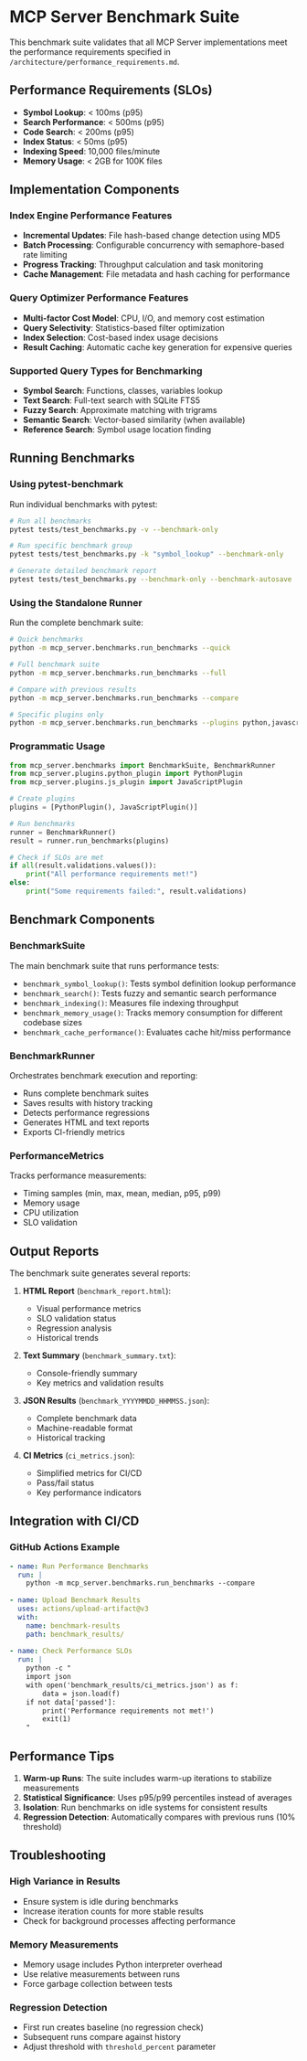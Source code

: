 # MCP Server Benchmark Suite

This benchmark suite validates that all MCP Server implementations meet the performance requirements specified in `/architecture/performance_requirements.md`.

## Performance Requirements (SLOs)

- **Symbol Lookup**: < 100ms (p95)
- **Search Performance**: < 500ms (p95)
- **Code Search**: < 200ms (p95)
- **Index Status**: < 50ms (p95)
- **Indexing Speed**: 10,000 files/minute
- **Memory Usage**: < 2GB for 100K files

## Implementation Components

### Index Engine Performance Features
- **Incremental Updates**: File hash-based change detection using MD5
- **Batch Processing**: Configurable concurrency with semaphore-based rate limiting
- **Progress Tracking**: Throughput calculation and task monitoring
- **Cache Management**: File metadata and hash caching for performance

### Query Optimizer Performance Features
- **Multi-factor Cost Model**: CPU, I/O, and memory cost estimation
- **Query Selectivity**: Statistics-based filter optimization
- **Index Selection**: Cost-based index usage decisions
- **Result Caching**: Automatic cache key generation for expensive queries

### Supported Query Types for Benchmarking
- **Symbol Search**: Functions, classes, variables lookup
- **Text Search**: Full-text search with SQLite FTS5
- **Fuzzy Search**: Approximate matching with trigrams
- **Semantic Search**: Vector-based similarity (when available)
- **Reference Search**: Symbol usage location finding

## Running Benchmarks

### Using pytest-benchmark

Run individual benchmarks with pytest:

```bash
# Run all benchmarks
pytest tests/test_benchmarks.py -v --benchmark-only

# Run specific benchmark group
pytest tests/test_benchmarks.py -k "symbol_lookup" --benchmark-only

# Generate detailed benchmark report
pytest tests/test_benchmarks.py --benchmark-only --benchmark-autosave
```

### Using the Standalone Runner

Run the complete benchmark suite:

```bash
# Quick benchmarks
python -m mcp_server.benchmarks.run_benchmarks --quick

# Full benchmark suite
python -m mcp_server.benchmarks.run_benchmarks --full

# Compare with previous results
python -m mcp_server.benchmarks.run_benchmarks --compare

# Specific plugins only
python -m mcp_server.benchmarks.run_benchmarks --plugins python,javascript
```

### Programmatic Usage

```python
from mcp_server.benchmarks import BenchmarkSuite, BenchmarkRunner
from mcp_server.plugins.python_plugin import PythonPlugin
from mcp_server.plugins.js_plugin import JavaScriptPlugin

# Create plugins
plugins = [PythonPlugin(), JavaScriptPlugin()]

# Run benchmarks
runner = BenchmarkRunner()
result = runner.run_benchmarks(plugins)

# Check if SLOs are met
if all(result.validations.values()):
    print("All performance requirements met!")
else:
    print("Some requirements failed:", result.validations)
```

## Benchmark Components

### BenchmarkSuite

The main benchmark suite that runs performance tests:

- `benchmark_symbol_lookup()`: Tests symbol definition lookup performance
- `benchmark_search()`: Tests fuzzy and semantic search performance
- `benchmark_indexing()`: Measures file indexing throughput
- `benchmark_memory_usage()`: Tracks memory consumption for different codebase sizes
- `benchmark_cache_performance()`: Evaluates cache hit/miss performance

### BenchmarkRunner

Orchestrates benchmark execution and reporting:

- Runs complete benchmark suites
- Saves results with history tracking
- Detects performance regressions
- Generates HTML and text reports
- Exports CI-friendly metrics

### PerformanceMetrics

Tracks performance measurements:

- Timing samples (min, max, mean, median, p95, p99)
- Memory usage
- CPU utilization
- SLO validation

## Output Reports

The benchmark suite generates several reports:

1. **HTML Report** (`benchmark_report.html`):
   - Visual performance metrics
   - SLO validation status
   - Regression analysis
   - Historical trends

2. **Text Summary** (`benchmark_summary.txt`):
   - Console-friendly summary
   - Key metrics and validation results

3. **JSON Results** (`benchmark_YYYYMMDD_HHMMSS.json`):
   - Complete benchmark data
   - Machine-readable format
   - Historical tracking

4. **CI Metrics** (`ci_metrics.json`):
   - Simplified metrics for CI/CD
   - Pass/fail status
   - Key performance indicators

## Integration with CI/CD

### GitHub Actions Example

```yaml
- name: Run Performance Benchmarks
  run: |
    python -m mcp_server.benchmarks.run_benchmarks --compare
    
- name: Upload Benchmark Results
  uses: actions/upload-artifact@v3
  with:
    name: benchmark-results
    path: benchmark_results/
    
- name: Check Performance SLOs
  run: |
    python -c "
    import json
    with open('benchmark_results/ci_metrics.json') as f:
        data = json.load(f)
    if not data['passed']:
        print('Performance requirements not met!')
        exit(1)
    "
```

## Performance Tips

1. **Warm-up Runs**: The suite includes warm-up iterations to stabilize measurements
2. **Statistical Significance**: Uses p95/p99 percentiles instead of averages
3. **Isolation**: Run benchmarks on idle systems for consistent results
4. **Regression Detection**: Automatically compares with previous runs (10% threshold)

## Troubleshooting

### High Variance in Results

- Ensure system is idle during benchmarks
- Increase iteration counts for more stable results
- Check for background processes affecting performance

### Memory Measurements

- Memory usage includes Python interpreter overhead
- Use relative measurements between runs
- Force garbage collection between tests

### Regression Detection

- First run creates baseline (no regression check)
- Subsequent runs compare against history
- Adjust threshold with `threshold_percent` parameter